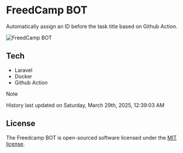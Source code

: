# FreedCamp BOT

Automatically assign an ID before the task title based on Github Action.

![FreedCamp BOT](https://repository-images.githubusercontent.com/737932867/7d34798b-2680-471c-b089-a78a718d3d6a)

## Tech

- Laravel
- Docker
- Github Action

> [!NOTE]  
> History last updated on Saturday, March 29th, 2025, 12:39:03 AM

## License

The Freedcamp BOT is open-sourced software licensed under the [MIT license](https://opensource.org/licenses/MIT).
